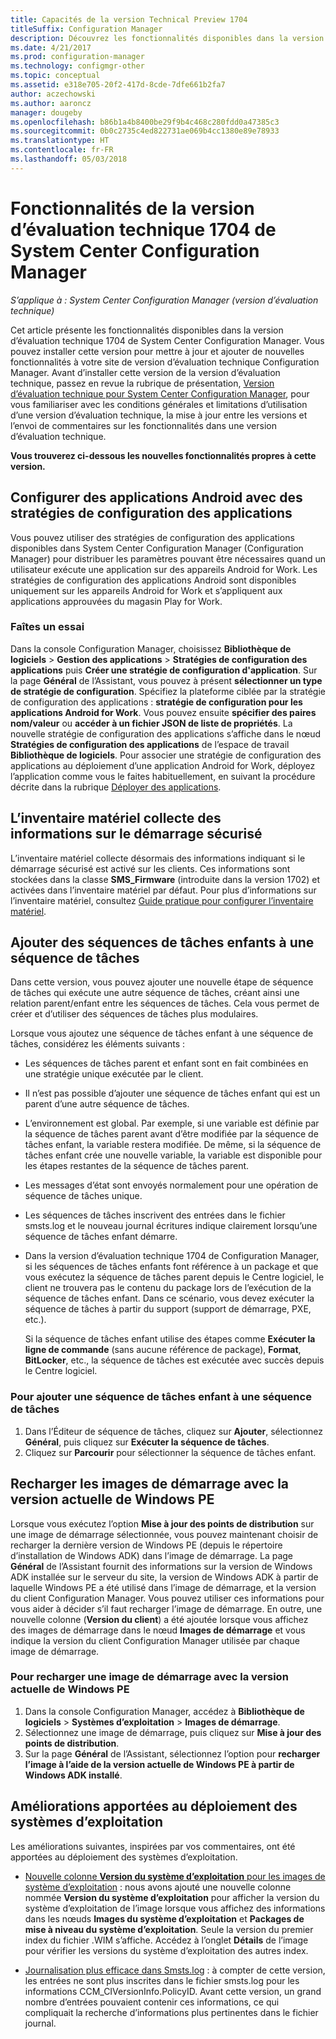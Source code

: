 ```yaml
---
title: Capacités de la version Technical Preview 1704
titleSuffix: Configuration Manager
description: Découvrez les fonctionnalités disponibles dans la version d’évaluation technique 1704 de System Center Configuration Manager.
ms.date: 4/21/2017
ms.prod: configuration-manager
ms.technology: configmgr-other
ms.topic: conceptual
ms.assetid: e318e705-20f2-417d-8cde-7dfe661b2fa7
author: aczechowski
ms.author: aaroncz
manager: dougeby
ms.openlocfilehash: b86b1a4b8400be29f9b4c468c280fdd0a47385c3
ms.sourcegitcommit: 0b0c2735c4ed822731ae069b4cc1380e89e78933
ms.translationtype: HT
ms.contentlocale: fr-FR
ms.lasthandoff: 05/03/2018
---
```

# <a name="capabilities-in-technical-preview-1704-for-system-center-configuration-manager"></a>Fonctionnalités de la version d’évaluation technique 1704 de System Center Configuration Manager

*S’applique à : System Center Configuration Manager (version d’évaluation technique)*

Cet article présente les fonctionnalités disponibles dans la version d’évaluation technique 1704 de System Center Configuration Manager. Vous pouvez installer cette version pour mettre à jour et ajouter de nouvelles fonctionnalités à votre site de version d’évaluation technique Configuration Manager. Avant d’installer cette version de la version d’évaluation technique, passez en revue la rubrique de présentation, [Version d’évaluation technique pour System Center Configuration Manager](../../core/get-started/technical-preview.md), pour vous familiariser avec les conditions générales et limitations d’utilisation d’une version d’évaluation technique, la mise à jour entre les versions et l’envoi de commentaires sur les fonctionnalités dans une version d’évaluation technique.    


**Vous trouverez ci-dessous les nouvelles fonctionnalités propres à cette version.**  

## <a name="configure-android-apps-with-app-configuration-policies"></a>Configurer des applications Android avec des stratégies de configuration des applications
Vous pouvez utiliser des stratégies de configuration des applications disponibles dans System Center Configuration Manager (Configuration Manager) pour distribuer les paramètres pouvant être nécessaires quand un utilisateur exécute une application sur des appareils Android for Work. Les stratégies de configuration des applications Android sont disponibles uniquement sur les appareils Android for Work et s’appliquent aux applications approuvées du magasin Play for Work.

### <a name="try-it-out"></a>Faîtes un essai                 

Dans la console Configuration Manager, choisissez **Bibliothèque de logiciels** > **Gestion des applications** > **Stratégies de configuration des applications** puis **Créer une stratégie de configuration d'application**. Sur la page **Général** de l’Assistant, vous pouvez à présent **sélectionner un type de stratégie de configuration**. Spécifiez la plateforme ciblée par la stratégie de configuration des applications : **stratégie de configuration pour les applications Android for Work**. Vous pouvez ensuite **spécifier des paires nom/valeur** ou **accéder à un fichier JSON de liste de propriétés**. La nouvelle stratégie de configuration des applications s’affiche dans le nœud **Stratégies de configuration des applications** de l’espace de travail **Bibliothèque de logiciels**. Pour associer une stratégie de configuration des applications au déploiement d’une application Android for Work, déployez l’application comme vous le faites habituellement, en suivant la procédure décrite dans la rubrique [Déployer des applications](/sccm/apps/deploy-use/deploy-applications).

## <a name="hardware-inventory-collects-secure-boot-information"></a>L’inventaire matériel collecte des informations sur le démarrage sécurisé
L’inventaire matériel collecte désormais des informations indiquant si le démarrage sécurisé est activé sur les clients. Ces informations sont stockées dans la classe **SMS_Firmware** (introduite dans la version 1702) et activées dans l’inventaire matériel par défaut. Pour plus d’informations sur l’inventaire matériel, consultez [Guide pratique pour configurer l’inventaire matériel](/sccm/core/clients/manage/inventory/configure-hardware-inventory).

## <a name="add-child-task-sequences-to-a-task-sequence"></a>Ajouter des séquences de tâches enfants à une séquence de tâches
Dans cette version, vous pouvez ajouter une nouvelle étape de séquence de tâches qui exécute une autre séquence de tâches, créant ainsi une relation parent/enfant entre les séquences de tâches. Cela vous permet de créer et d’utiliser des séquences de tâches plus modulaires.  

Lorsque vous ajoutez une séquence de tâches enfant à une séquence de tâches, considérez les éléments suivants :

- Les séquences de tâches parent et enfant sont en fait combinées en une stratégie unique exécutée par le client.
- Il n’est pas possible d’ajouter une séquence de tâches enfant qui est un parent d’une autre séquence de tâches.
- L’environnement est global. Par exemple, si une variable est définie par la séquence de tâches parent avant d’être modifiée par la séquence de tâches enfant, la variable restera modifiée. De même, si la séquence de tâches enfant crée une nouvelle variable, la variable est disponible pour les étapes restantes de la séquence de tâches parent.
- Les messages d’état sont envoyés normalement pour une opération de séquence de tâches unique.
- Les séquences de tâches inscrivent des entrées dans le fichier smsts.log et le nouveau journal écritures indique clairement lorsqu’une séquence de tâches enfant démarre.
- Dans la version d’évaluation technique 1704 de Configuration Manager, si les séquences de tâches enfants font référence à un package et que vous exécutez la séquence de tâches parent depuis le Centre logiciel, le client ne trouvera pas le contenu du package lors de l’exécution de la séquence de tâches enfant. Dans ce scénario, vous devez exécuter la séquence de tâches à partir du support (support de démarrage, PXE, etc.).  

    Si la séquence de tâches enfant utilise des étapes comme **Exécuter la ligne de commande** (sans aucune référence de package), **Format**, **BitLocker**, etc., la séquence de tâches est exécutée avec succès depuis le Centre logiciel.

### <a name="to-add-a-child-task-sequence-to-a-task-sequence"></a>Pour ajouter une séquence de tâches enfant à une séquence de tâches
1. Dans l’Éditeur de séquence de tâches, cliquez sur **Ajouter**, sélectionnez **Général**, puis cliquez sur **Exécuter la séquence de tâches**.
2. Cliquez sur **Parcourir** pour sélectionner la séquence de tâches enfant.  

## <a name="reload-boot-images-with-current-windows-pe-version"></a>Recharger les images de démarrage avec la version actuelle de Windows PE
Lorsque vous exécutez l’option **Mise à jour des points de distribution** sur une image de démarrage sélectionnée, vous pouvez maintenant choisir de recharger la dernière version de Windows PE (depuis le répertoire d’installation de Windows ADK) dans l’image de démarrage. La page **Général** de l’Assistant fournit des informations sur la version de Windows ADK installée sur le serveur du site, la version de Windows ADK à partir de laquelle Windows PE a été utilisé dans l’image de démarrage, et la version du client Configuration Manager. Vous pouvez utiliser ces informations pour vous aider à décider s’il faut recharger l’image de démarrage. En outre, une nouvelle colonne (**Version du client**) a été ajoutée lorsque vous affichez des images de démarrage dans le nœud **Images de démarrage** et vous indique la version du client Configuration Manager utilisée par chaque image de démarrage.

### <a name="to-reload-a-boot-image-with-the-current-windows-pe-version"></a>Pour recharger une image de démarrage avec la version actuelle de Windows PE

1. Dans la console Configuration Manager, accédez à **Bibliothèque de logiciels** > **Systèmes d’exploitation** > **Images de démarrage**.
2. Sélectionnez une image de démarrage, puis cliquez sur **Mise à jour des points de distribution**.
3. Sur la page **Général** de l’Assistant, sélectionnez l’option pour **recharger l’image à l’aide de la version actuelle de Windows PE à partir de Windows ADK installé**.

## <a name="improvements-to-operating-system-deployment"></a>Améliorations apportées au déploiement des systèmes d’exploitation
Les améliorations suivantes, inspirées par vos commentaires, ont été apportées au déploiement des systèmes d’exploitation.

- [Nouvelle colonne **Version du système d’exploitation** pour les images de système d’exploitation](https://configurationmanager.uservoice.com/forums/300492-ideas/suggestions/17558407-add-a-column-to-the-operating-system-images-node-f) : nous avons ajouté une nouvelle colonne nommée **Version du système d’exploitation** pour afficher la version du système d’exploitation de l’image lorsque vous affichez des informations dans les nœuds **Images du système d’exploitation** et **Packages de mise à niveau du système d’exploitation**. Seule la version du premier index du fichier .WIM s’affiche. Accédez à l’onglet **Détails** de l’image pour vérifier les versions du système d’exploitation des autres index.

- [Journalisation plus efficace dans Smsts.log](https://configurationmanager.uservoice.com/forums/300492-ideas/suggestions/16791919-stop-filling-smsts-log-with-useless) : à compter de cette version, les entrées ne sont plus inscrites dans le fichier smsts.log pour les informations CCM_CIVersionInfo.PolicyID. Avant cette version, un grand nombre d’entrées pouvaient contenir ces informations, ce qui compliquait la recherche d’informations plus pertinentes dans le fichier journal.
